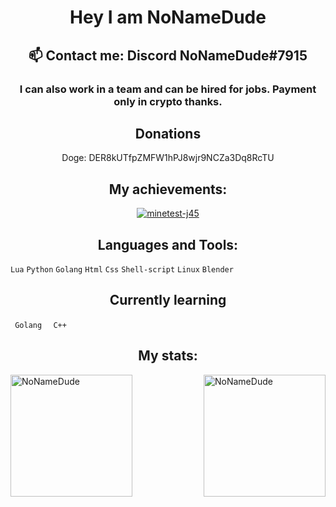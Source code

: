 <h1 align="center">Hey I am NoNameDude</h1>
<h2 align="center"> 📫 Contact me: Discord NoNameDude#7915</h2>
<h3 align="center">I can also work in a team and can be hired for jobs. Payment only in crypto thanks.</h3>
<h2 align="center">Donations</h2>
<p align="center">Doge: DER8kUTfpZMFW1hPJ8wjr9NCZa3Dq8RcTU</p>
<h2 align="center"> My achievements:</h2>
<p align="center"> <a href="https://github.com/ryo-ma/github-profile-trophy"><img src="https://github-profile-trophy.vercel.app/?username=NoNameDude&row=1&column=7&theme=discord" alt="minetest-j45" /></a> </p>

<h2 align="center"> Languages and Tools:</h2>

<Code>Lua</code>
<Code>Python</code>
<Code>Golang</code>
<Code>Html</code>
<Code>Css</code>
<Code>Shell-script</code>
<Code>Linux</code>
<Code>Blender</code>

<h2 align="center">Currently learning</h2>

<code> Golang </code>
<code> C++ </code>

<h2 align="center"> My stats:</h2>
<p><img align="left" src="https://github-readme-stats.vercel.app/api/top-langs?username=NoNameDude&show_icons=true&locale=en&layout=compact" alt="NoNameDude" height="195" /></p>

<p>&nbsp;<img align="right" src="https://github-readme-stats.vercel.app/api?username=NoNameDude&show_icons=true&locale=en" alt="NoNameDude" height="195" /></p>
